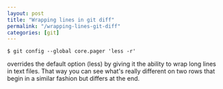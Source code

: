 ```yaml
---
layout: post
title: "Wrapping lines in git diff"
permalink: "/wrapping-lines-git-diff"
categories: [git]
---
```


<pre><code lang=""bash"">$ git config --global core.pager 'less -r'</code></pre> overrides the default option (less) by giving it the ability to wrap long lines in text files. That way you can see what's really different on two rows that begin in a similar fashion but differs at the end.
